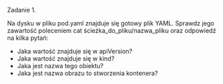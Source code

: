 Zadanie 1.

Na dysku w pliku pod.yaml znajduje się gotowy plik YAML.
Sprawdz jego zawartość poleceniem cat ścieżka_do_pliku/nazwa_pliku oraz odpowiedź na kilka pytań:
- Jaka wartość znajduje się w apiVersion?
- Jaka wartość znajduje się w kind?
- Jaka jest nazwa tego obiektu?
- Jaka jest nazwa obrazu to stworzenia kontenera?
